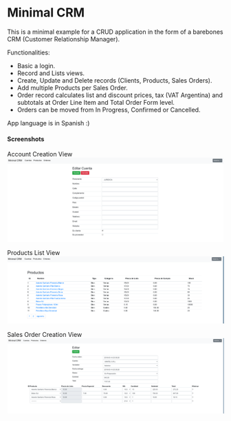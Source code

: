 # Minimal CRM

This is a minimal example for a CRUD application in the form of a barebones CRM (Customer Relationship Manager).

Functionalities:
* Basic a login.
* Record and Lists views.
* Create, Update and Delete records (Clients, Products, Sales Orders).
* Add multiple Products per Sales Order.
* Order record calculates list and discount prices, tax (VAT Argentina) and subtotals at Order
  Line Item and Total Order Form level.
* Orders can be moved from In Progress, Confirmed or Cancelled.

App language is in Spanish :)

#### Screenshots

Account Creation View
![Accounts](/images/cuenta.png)

Products List View
![Products](/images/productos.png)

Sales Order Creation View
![Orders](/images/ordenes.png)
